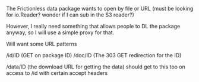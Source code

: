 The Frictionless data package wants to open by file or URL (must be
looking for io.Reader?   wonder if I can sub in the S3 reader?)

However, I really need something that allows people to DL the package
anyway, so I will use a simple proxy for that.

Will want some URL patterns

/id/ID   (GET on package ID)
/doc/ID  (The 303 GET redirection for the ID)

/data/ID  (the download URL for getting the data)
should get to this too on access to /id with certain accept headers


